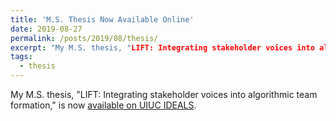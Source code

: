 ```yaml
---
title: 'M.S. Thesis Now Available Online'
date: 2019-08-27
permalink: /posts/2019/08/thesis/
excerpt: "My M.S. thesis, "LIFT: Integrating stakeholder voices into algorithmic team formation," is now [available on UIUC IDEALS](http://hdl.handle.net/2142/104866)."
tags:
  - thesis
---
```


My M.S. thesis, "LIFT: Integrating stakeholder voices into algorithmic team formation," is now [available on UIUC IDEALS](http://hdl.handle.net/2142/104866).